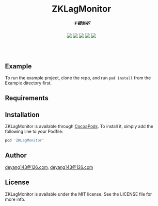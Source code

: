 <h1 align="center">
ZKLagMonitor
<h5 align="center", style="color, #666">
卡顿监听
</h5>
</h1>

<p align="center">
<img src="https://img.shields.io/cocoapods/v/ZKLagMonitor.svg?style=flat" />
<img src="https://img.shields.io/badge/supporting-objectiveC-yellow.svg" />
<img src="https://img.shields.io/badge/license-MIT-brightgreen.svg" />
<img src="https://img.shields.io/cocoapods/p/ZKLagMonitor.svg?style=flat" />
<img src="https://img.shields.io/badge/support-iOS 8+ -blue.svg?style=flat" />
</p>
<br>
<br>

## Example

To run the example project, clone the repo, and run `pod install` from the Example directory first.

## Requirements

## Installation

ZKLagMonitor is available through [CocoaPods](https://cocoapods.org). To install
it, simply add the following line to your Podfile:

```ruby
pod 'ZKLagMonitor'
```

## Author

deyang143@126.com, deyang143@126.com

## License

ZKLagMonitor is available under the MIT license. See the LICENSE file for more info.
